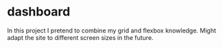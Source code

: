 # dashboard
In this project I pretend to combine my grid and flexbox knowledge.
Might adapt the site to different screen sizes in the future.